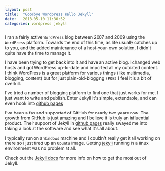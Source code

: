 ```yaml
---
layout: post
title:  "Goodbye Wordpress Hello Jekyll"
date:   2013-05-10 11:30:52
categories: wordpress jekyll
---
```


I ran a fairly active `WordPress` blog between 2007 and 2009 using the `WordPress` platform.  Towards the end of this time, as life 
usually catches up to you, and the added maintenance of a host-your-own solution, I didn't quite have the time to manage it.

I have been trying to get back into it and have an active blog.  I changed web hosts and got WordPress up-to-date and imported 
all my outdated content.  I think WordPress is a great platform for various things (like multimedia, blogging, content) but for 
just plain-old-blogging `(POB)` I feel it is a bit of overkill.  

I've tried a number of blogging platform to find one that just works for me.  I just want to write and publish.  Enter Jekyll it's simple, 
extendable, and can even hook into [github pages]

I've been a fan and supported of GitHub for nearly two years now.  The growth from GitHub is just amazing and I believe it is 
truly an influential product.  Their support of Jekyll in [github pages] really swayed me into taking a look at the software and 
see what it's all about.

I typically run on a `Windows` machine and I couldn't really get it all working on there so I just fired up an `Ubuntu` image. 
Getting [jekyll] running in a linux environment was no problem at all.  

Check out the [Jekyll docs][jekyll] for more info on how to get the most out of Jekyll.

[jekyll]:    http://jekyllrb.com
[github pages]: http://pages.github.com
